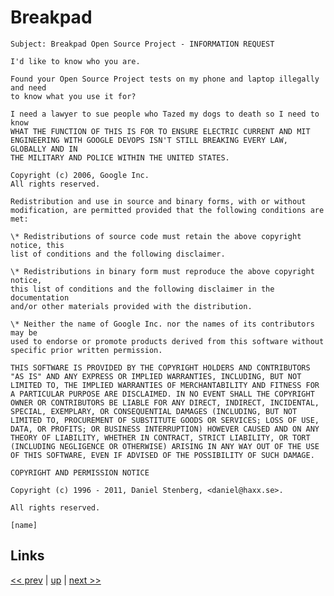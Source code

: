 # Breakpad

    Subject: Breakpad Open Source Project - INFORMATION REQUEST

    I'd like to know who you are.

    Found your Open Source Project tests on my phone and laptop illegally and need
    to know what you use it for?

    I need a lawyer to sue people who Tazed my dogs to death so I need to know
    WHAT THE FUNCTION OF THIS IS FOR TO ENSURE ELECTRIC CURRENT AND MIT
    ENGINEERING WITH GOOGLE DEVOPS ISN'T STILL BREAKING EVERY LAW, GLOBALLY AND IN
    THE MILITARY AND POLICE WITHIN THE UNITED STATES.

    Copyright (c) 2006, Google Inc.
    All rights reserved.

    Redistribution and use in source and binary forms, with or without
    modification, are permitted provided that the following conditions are met:

    \* Redistributions of source code must retain the above copyright notice, this
    list of conditions and the following disclaimer.

    \* Redistributions in binary form must reproduce the above copyright notice,
    this list of conditions and the following disclaimer in the documentation
    and/or other materials provided with the distribution.

    \* Neither the name of Google Inc. nor the names of its contributors may be
    used to endorse or promote products derived from this software without
    specific prior written permission.

    THIS SOFTWARE IS PROVIDED BY THE COPYRIGHT HOLDERS AND CONTRIBUTORS
    "AS IS" AND ANY EXPRESS OR IMPLIED WARRANTIES, INCLUDING, BUT NOT
    LIMITED TO, THE IMPLIED WARRANTIES OF MERCHANTABILITY AND FITNESS FOR
    A PARTICULAR PURPOSE ARE DISCLAIMED. IN NO EVENT SHALL THE COPYRIGHT
    OWNER OR CONTRIBUTORS BE LIABLE FOR ANY DIRECT, INDIRECT, INCIDENTAL,
    SPECIAL, EXEMPLARY, OR CONSEQUENTIAL DAMAGES (INCLUDING, BUT NOT
    LIMITED TO, PROCUREMENT OF SUBSTITUTE GOODS OR SERVICES; LOSS OF USE,
    DATA, OR PROFITS; OR BUSINESS INTERRUPTION) HOWEVER CAUSED AND ON ANY
    THEORY OF LIABILITY, WHETHER IN CONTRACT, STRICT LIABILITY, OR TORT
    (INCLUDING NEGLIGENCE OR OTHERWISE) ARISING IN ANY WAY OUT OF THE USE
    OF THIS SOFTWARE, EVEN IF ADVISED OF THE POSSIBILITY OF SUCH DAMAGE.

    COPYRIGHT AND PERMISSION NOTICE

    Copyright (c) 1996 - 2011, Daniel Stenberg, <daniel@haxx.se>.

    All rights reserved.

    [name]

## Links

[<< prev](2023-06-24.md) | [up](../) | [next >> ](2023-07-25.md)

